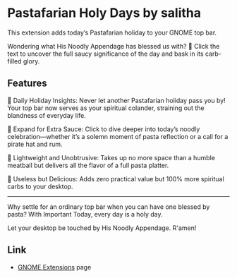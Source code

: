 # Pastafarian Holy Days by salitha

This extension adds today’s Pastafarian holiday to your GNOME top bar.

Wondering what His Noodly Appendage has blessed us with? 🍝 Click the text to uncover the full saucy significance of the day and bask in its carb-filled glory.

## Features

🍝 Daily Holiday Insights: Never let another Pastafarian holiday pass you by! Your top bar now serves as your spiritual colander, straining out the blandness of everyday life.

🍥 Expand for Extra Sauce: Click to dive deeper into today’s noodly celebration—whether it’s a solemn moment of pasta reflection or a call for a pirate hat and rum.

🍕 Lightweight and Unobtrusive: Takes up no more space than a humble meatball but delivers all the flavor of a full pasta platter.

🧄 Useless but Delicious: Adds zero practical value but 100% more spiritual carbs to your desktop.

---

Why settle for an ordinary top bar when you can have one blessed by pasta? With Important Today, every day is a holy day.

Let your desktop be touched by His Noodly Appendage.
R'amen!

## Link

- [GNOME Extensions](https://extensions.gnome.org/extension/7394/pastafarian-holy-days/) page
